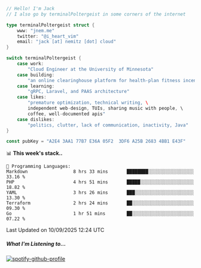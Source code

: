 ```go
// Hello! I'm Jack
// I also go by terminalPoltergeist in some corners of the internet

type terminalPoltergeist struct {
    www: "jnem.me"
    twitter: "@i_heart_vim"
    email: "jack [at] nemitz [dot] cloud"
}

switch terminalPoltergeist {
    case work:
        "Cloud Engineer at the University of Minnesota"
    case building:
        "an online clearinghouse platform for health-plan fitness incentive programs"
    case learning:
        "gRPC, Laravel, and PAAS architecture"
    case likes:
        "premature optimization, technical writing, \
        independent web-design, TUIs, sharing music with people, \
        coffee, well-documented apis"
    case dislikes:
        "politics, clutter, lack of communication, inactivity, Java"
}

const pubKey = "A2E4 3AA1 77B7 E36A 05F2  3DF6 A25B 2683 4BB1 E43F"
```

<!--START_SECTION:waka-->
📊 **This week's stack..** 

```text
💬 Programming Languages: 
Markdown                 8 hrs 33 mins       ████████░░░░░░░░░░░░░░░░░   33.16 % 
PHP                      4 hrs 51 mins       █████░░░░░░░░░░░░░░░░░░░░   18.82 % 
YAML                     3 hrs 26 mins       ███░░░░░░░░░░░░░░░░░░░░░░   13.30 % 
Terraform                2 hrs 24 mins       ██░░░░░░░░░░░░░░░░░░░░░░░   09.30 % 
Go                       1 hr 51 mins        ██░░░░░░░░░░░░░░░░░░░░░░░   07.22 % 
```


 Last Updated on 10/09/2025 12:24 UTC
<!--END_SECTION:waka-->

##### What I'm Listening to...

[![spotify-github-profile](https://jnem.me/listening-item?maxAge=2592000)](https://jnem.me/listening)

